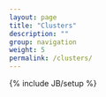 ```yaml
---
layout: page
title: "Clusters"
description: ""
group: navigation
weight: 5
permalink: /clusters/
---
```

{% include JB/setup %}

